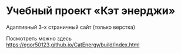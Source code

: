 # Учебный проект «Кэт энерджи» 
Адаптивный 3-х страничный сайт (только верстка)

Посмотреть можно здесь https://egor50123.github.io/CatEnergy/build/index.html
